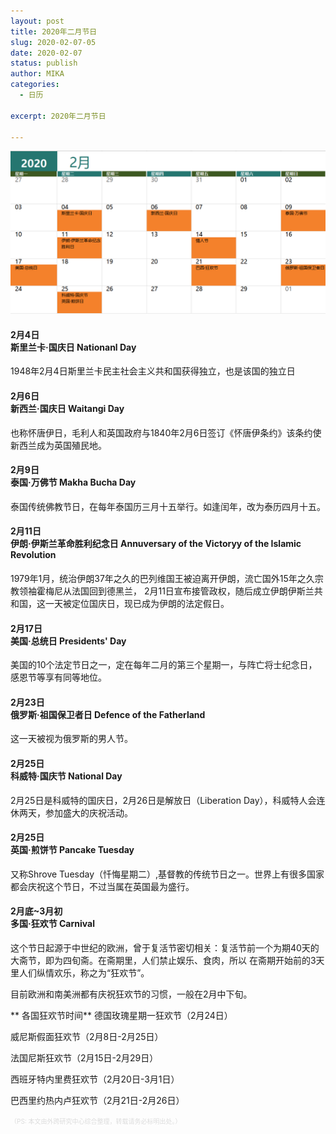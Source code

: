 ```yaml
---
layout: post
title: 2020年二月节日
slug: 2020-02-07-05
date: 2020-02-07
status: publish
author: MIKA
categories: 
  - 日历

excerpt: 2020年二月节日

---
```


![二月节日](./calendar/9.0.png)

#### 2月4日<br> 斯里兰卡·国庆日 Nationanl Day

1948年2月4日斯里兰卡民主社会主义共和国获得独立，也是该国的独立日

#### 2月6日<br> 新西兰·国庆日 Waitangi Day

也称怀唐伊日，毛利人和英国政府与1840年2月6日签订《怀唐伊条约》该条约使新西兰成为英国殖民地。

#### 2月9日<br> 泰国·万佛节 Makha Bucha Day

泰国传统佛教节日，在每年泰国历三月十五举行。如逢闰年，改为泰历四月十五。

#### 2月11日<br> 伊朗·伊斯兰革命胜利纪念日 Annuversary of the Victoryy of the Islamic Revolution

1979年1月，统治伊朗37年之久的巴列维国王被迫离开伊朗，流亡国外15年之久宗教领袖霍梅尼从法国回到德黑兰，
2月11日宣布接管政权，随后成立伊朗伊斯兰共和国，这一天被定位国庆日，现已成为伊朗的法定假日。

#### 2月17日<br> 美国·总统日 Presidents' Day

美国的10个法定节日之一，定在每年二月的第三个星期一，与阵亡将士纪念日，感恩节等享有同等地位。


#### 2月23日<br> 俄罗斯·祖国保卫者日 Defence of the Fatherland

这一天被视为俄罗斯的男人节。

#### 2月25日<br> 科威特·国庆节 National Day

2月25日是科威特的国庆日，2月26日是解放日（Liberation Day），科威特人会连休两天，参加盛大的庆祝活动。

#### 2月25日<br> 英国·煎饼节 Pancake Tuesday

又称Shrove Tuesday（忏悔星期二）,基督教的传统节日之一。世界上有很多国家都会庆祝这个节日，不过当属在英国最为盛行。

#### 2月底~3月初<br> 多国·狂欢节 Carnival

这个节日起源于中世纪的欧洲，曾于复活节密切相关：复活节前一个为期40天的大斋节，即为四旬斋。在斋期里，人们禁止娱乐、食肉，所以
在斋期开始前的3天里人们纵情欢乐，称之为“狂欢节”。

目前欧洲和南美洲都有庆祝狂欢节的习惯，一般在2月中下旬。

** 各国狂欢节时间**
德国玫瑰星期一狂欢节（2月24日）

威尼斯假面狂欢节（2月8日-2月25日）

法国尼斯狂欢节（2月15日-2月29日）

西班牙特内里费狂欢节（2月20日-3月1日）

巴西里约热内卢狂欢节（2月21日-2月26日）

<font color=#DCDCDC size=1>（PS: 本文由外跨研究中心综合整理，转载请务必标明出处。）</font>
